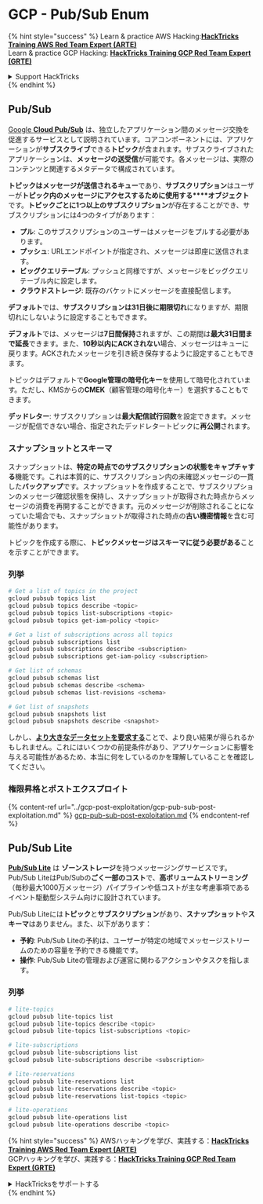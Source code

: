 # GCP - Pub/Sub Enum

{% hint style="success" %}
Learn & practice AWS Hacking:<img src="../../../.gitbook/assets/image (1) (1) (1).png" alt="" data-size="line">[**HackTricks Training AWS Red Team Expert (ARTE)**](https://training.hacktricks.xyz/courses/arte)<img src="../../../.gitbook/assets/image (1) (1) (1).png" alt="" data-size="line">\
Learn & practice GCP Hacking: <img src="../../../.gitbook/assets/image (2).png" alt="" data-size="line">[**HackTricks Training GCP Red Team Expert (GRTE)**<img src="../../../.gitbook/assets/image (2).png" alt="" data-size="line">](https://training.hacktricks.xyz/courses/grte)

<details>

<summary>Support HackTricks</summary>

* Check the [**subscription plans**](https://github.com/sponsors/carlospolop)!
* **Join the** 💬 [**Discord group**](https://discord.gg/hRep4RUj7f) or the [**telegram group**](https://t.me/peass) or **follow** us on **Twitter** 🐦 [**@hacktricks\_live**](https://twitter.com/hacktricks_live)**.**
* **Share hacking tricks by submitting PRs to the** [**HackTricks**](https://github.com/carlospolop/hacktricks) and [**HackTricks Cloud**](https://github.com/carlospolop/hacktricks-cloud) github repos.

</details>
{% endhint %}

## Pub/Sub <a href="#reviewing-cloud-pubsub" id="reviewing-cloud-pubsub"></a>

[Google **Cloud Pub/Sub**](https://cloud.google.com/pubsub/) は、独立したアプリケーション間のメッセージ交換を促進するサービスとして説明されています。コアコンポーネントには、アプリケーションが**サブスクライブ**できる**トピック**が含まれます。サブスクライブされたアプリケーションは、**メッセージの送受信**が可能です。各メッセージは、実際のコンテンツと関連するメタデータで構成されています。

**トピックはメッセージが送信されるキュー**であり、**サブスクリプション**はユーザーが**トピック内のメッセージにアクセスするために使用する****オブジェクト**です。**トピックごとに1つ以上のサブスクリプション**が存在することができ、サブスクリプションには4つのタイプがあります：

* **プル**: このサブスクリプションのユーザーはメッセージをプルする必要があります。
* **プッシュ**: URLエンドポイントが指定され、メッセージは即座に送信されます。
* **ビッグクエリテーブル**: プッシュと同様ですが、メッセージをビッグクエリテーブル内に設定します。
* **クラウドストレージ**: 既存のバケットにメッセージを直接配信します。

**デフォルト**では、**サブスクリプションは31日後に期限切れ**になりますが、期限切れにしないように設定することもできます。

**デフォルト**では、メッセージは**7日間保持**されますが、この期間は**最大31日間まで延長**できます。また、**10秒以内にACKされない**場合、メッセージはキューに戻ります。ACKされたメッセージを引き続き保存するように設定することもできます。

トピックはデフォルトで**Google管理の暗号化キー**を使用して暗号化されています。ただし、KMSからの**CMEK**（顧客管理の暗号化キー）を選択することもできます。

**デッドレター**: サブスクリプションは**最大配信試行回数**を設定できます。メッセージが配信できない場合、指定されたデッドレタートピックに**再公開**されます。

### スナップショットとスキーマ

スナップショットは、**特定の時点でのサブスクリプションの状態をキャプチャする**機能です。これは本質的に、サブスクリプション内の未確認メッセージの一貫した**バックアップ**です。スナップショットを作成することで、サブスクリプションのメッセージ確認状態を保持し、スナップショットが取得された時点からメッセージの消費を再開することができます。元のメッセージが削除されることになっていた場合でも、スナップショットが取得された時点の**古い機密情報**を含む可能性があります。

トピックを作成する際に、**トピックメッセージはスキーマに従う必要がある**ことを示すことができます。

### 列挙
```bash
# Get a list of topics in the project
gcloud pubsub topics list
gcloud pubsub topics describe <topic>
gcloud pubsub topics list-subscriptions <topic>
gcloud pubsub topics get-iam-policy <topic>

# Get a list of subscriptions across all topics
gcloud pubsub subscriptions list
gcloud pubsub subscriptions describe <subscription>
gcloud pubsub subscriptions get-iam-policy <subscription>

# Get list of schemas
gcloud pubsub schemas list
gcloud pubsub schemas describe <schema>
gcloud pubsub schemas list-revisions <schema>

# Get list of snapshots
gcloud pubsub snapshots list
gcloud pubsub snapshots describe <snapshot>
```
しかし、[**より大きなデータセットを要求する**](https://cloud.google.com/pubsub/docs/replay-overview)ことで、より良い結果が得られるかもしれません。これにはいくつかの前提条件があり、アプリケーションに影響を与える可能性があるため、本当に何をしているのかを理解していることを確認してください。

### 権限昇格とポストエクスプロイト

{% content-ref url="../gcp-post-exploitation/gcp-pub-sub-post-exploitation.md" %}
[gcp-pub-sub-post-exploitation.md](../gcp-post-exploitation/gcp-pub-sub-post-exploitation.md)
{% endcontent-ref %}

## Pub/Sub Lite

[**Pub/Sub Lite**](https://cloud.google.com/pubsub/docs/choosing-pubsub-or-lite) は **ゾーンストレージ**を持つメッセージングサービスです。Pub/Sub LiteはPub/Subの**ごく一部のコスト**で、**高ボリュームストリーミング**（毎秒最大1000万メッセージ）パイプラインや低コストが主な考慮事項であるイベント駆動型システム向けに設計されています。

Pub/Sub Liteには**トピック**と**サブスクリプション**があり、**スナップショット**や**スキーマ**はありません。また、以下があります：

* **予約**: Pub/Sub Liteの予約は、ユーザーが特定の地域でメッセージストリームのための容量を予約できる機能です。
* **操作**: Pub/Sub Liteの管理および運営に関わるアクションやタスクを指します。

### 列挙
```bash
# lite-topics
gcloud pubsub lite-topics list
gcloud pubsub lite-topics describe <topic>
gcloud pubsub lite-topics list-subscriptions <topic>

# lite-subscriptions
gcloud pubsub lite-subscriptions list
gcloud pubsub lite-subscriptions describe <subscription>

# lite-reservations
gcloud pubsub lite-reservations list
gcloud pubsub lite-reservations describe <topic>
gcloud pubsub lite-reservations list-topics <topic>

# lite-operations
gcloud pubsub lite-operations list
gcloud pubsub lite-operations describe <topic>
```
{% hint style="success" %}
AWSハッキングを学び、実践する：<img src="../../../.gitbook/assets/image (1) (1) (1).png" alt="" data-size="line">[**HackTricks Training AWS Red Team Expert (ARTE)**](https://training.hacktricks.xyz/courses/arte)<img src="../../../.gitbook/assets/image (1) (1) (1).png" alt="" data-size="line">\
GCPハッキングを学び、実践する：<img src="../../../.gitbook/assets/image (2).png" alt="" data-size="line">[**HackTricks Training GCP Red Team Expert (GRTE)**<img src="../../../.gitbook/assets/image (2).png" alt="" data-size="line">](https://training.hacktricks.xyz/courses/grte)

<details>

<summary>HackTricksをサポートする</summary>

* [**サブスクリプションプラン**](https://github.com/sponsors/carlospolop)を確認してください！
* **💬 [**Discordグループ**](https://discord.gg/hRep4RUj7f)または[**Telegramグループ**](https://t.me/peass)に参加するか、**Twitter** 🐦 [**@hacktricks\_live**](https://twitter.com/hacktricks_live)**をフォローしてください。**
* **ハッキングのトリックを共有するには、[**HackTricks**](https://github.com/carlospolop/hacktricks)と[**HackTricks Cloud**](https://github.com/carlospolop/hacktricks-cloud)のGitHubリポジトリにPRを提出してください。**

</details>
{% endhint %}
